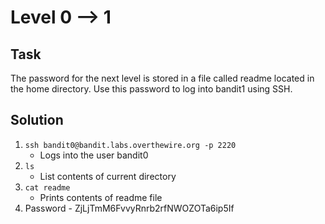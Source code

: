# Level 0 --> 1

## Task
The password for the next level is stored in a file called readme located in the home directory. Use this password to log into bandit1 using SSH.

## Solution
1. `ssh bandit0@bandit.labs.overthewire.org -p 2220`
   - Logs into the user bandit0
2. `ls`
   - List contents of current directory
3. `cat readme`
   - Prints contents of readme file
4. Password - ZjLjTmM6FvvyRnrb2rfNWOZOTa6ip5If
